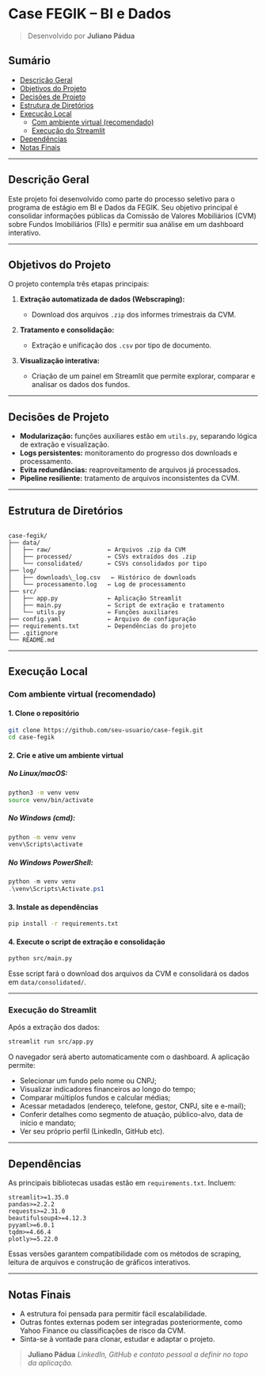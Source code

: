 # Case FEGIK – BI e Dados

> Desenvolvido por **Juliano Pádua**

## Sumário

- [Descrição Geral](#descrição-geral)
- [Objetivos do Projeto](#objetivos-do-projeto)
- [Decisões de Projeto](#decisões-de-projeto)
- [Estrutura de Diretórios](#estrutura-de-diretórios)
- [Execução Local](#execução-local)
  - [Com ambiente virtual (recomendado)](#com-ambiente-virtual-recomendado)
  - [Execução do Streamlit](#execução-do-streamlit)
- [Dependências](#dependências)
- [Notas Finais](#notas-finais)

---

## Descrição Geral

Este projeto foi desenvolvido como parte do processo seletivo para o programa de estágio em BI e Dados da FEGIK. Seu objetivo principal é consolidar informações públicas da Comissão de Valores Mobiliários (CVM) sobre Fundos Imobiliários (FIIs) e permitir sua análise em um dashboard interativo.

---

## Objetivos do Projeto

O projeto contempla três etapas principais:

1. **Extração automatizada de dados (Webscraping):**
   - Download dos arquivos `.zip` dos informes trimestrais da CVM.

2. **Tratamento e consolidação:**
   - Extração e unificação dos `.csv` por tipo de documento.

3. **Visualização interativa:**
   - Criação de um painel em Streamlit que permite explorar, comparar e analisar os dados dos fundos.

---

## Decisões de Projeto

- **Modularização:** funções auxiliares estão em `utils.py`, separando lógica de extração e visualização.
- **Logs persistentes:** monitoramento do progresso dos downloads e processamento.
- **Evita redundâncias:** reaproveitamento de arquivos já processados.
- **Pipeline resiliente:** tratamento de arquivos inconsistentes da CVM.

---

## Estrutura de Diretórios

```

case-fegik/
├── data/
│   ├── raw/                ← Arquivos .zip da CVM
│   ├── processed/          ← CSVs extraídos dos .zip
│   └── consolidated/       ← CSVs consolidados por tipo
├── log/
│   ├── downloads\_log.csv   ← Histórico de downloads
│   └── processamento.log   ← Log de processamento
├── src/
│   ├── app.py              ← Aplicação Streamlit
│   ├── main.py             ← Script de extração e tratamento
│   └── utils.py            ← Funções auxiliares
├── config.yaml             ← Arquivo de configuração
├── requirements.txt        ← Dependências do projeto
├── .gitignore
└── README.md

````

---

## Execução Local

### Com ambiente virtual (recomendado)

#### 1. Clone o repositório

```bash
git clone https://github.com/seu-usuario/case-fegik.git
cd case-fegik
````

#### 2. Crie e ative um ambiente virtual

##### No **Linux/macOS**:

```bash
python3 -m venv venv
source venv/bin/activate
```

##### No **Windows** (cmd):

```cmd
python -m venv venv
venv\Scripts\activate
```

##### No **Windows PowerShell**:

```powershell
python -m venv venv
.\venv\Scripts\Activate.ps1
```

#### 3. Instale as dependências

```bash
pip install -r requirements.txt
```

#### 4. Execute o script de extração e consolidação

```bash
python src/main.py
```

Esse script fará o download dos arquivos da CVM e consolidará os dados em `data/consolidated/`.

---

### Execução do Streamlit

Após a extração dos dados:

```bash
streamlit run src/app.py
```

O navegador será aberto automaticamente com o dashboard. A aplicação permite:

* Selecionar um fundo pelo nome ou CNPJ;
* Visualizar indicadores financeiros ao longo do tempo;
* Comparar múltiplos fundos e calcular médias;
* Acessar metadados (endereço, telefone, gestor, CNPJ, site e e-mail);
* Conferir detalhes como segmento de atuação, público-alvo, data de início e mandato;
* Ver seu próprio perfil (LinkedIn, GitHub etc).

---

## Dependências

As principais bibliotecas usadas estão em `requirements.txt`. Incluem:

```
streamlit>=1.35.0
pandas>=2.2.2
requests>=2.31.0
beautifulsoup4>=4.12.3
pyyaml>=6.0.1
tqdm>=4.66.4
plotly>=5.22.0
```

Essas versões garantem compatibilidade com os métodos de scraping, leitura de arquivos e construção de gráficos interativos.

---

## Notas Finais

* A estrutura foi pensada para permitir fácil escalabilidade.
* Outras fontes externas podem ser integradas posteriormente, como Yahoo Finance ou classificações de risco da CVM.
* Sinta-se à vontade para clonar, estudar e adaptar o projeto.

> **Juliano Pádua**
> *LinkedIn, GitHub e contato pessoal a definir no topo da aplicação.*
